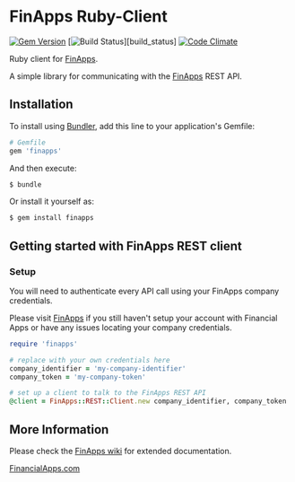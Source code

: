 
FinApps Ruby-Client
===================

[![Gem Version](http://img.shields.io/gem/v/finapps.svg)][gem]
[![Build Status](http://teamciti.powerwallet.com/app/rest/builds/buildType:(id:FaRuby_BuildMaster)/statusIcon)][build_status]
[![Code Climate](https://codeclimate.com/github/finapps/ruby-client/badges/gpa.svg)](https://codeclimate.com/github/finapps/ruby-client)


Ruby client for [FinApps][financialapps].

A simple library for communicating with the [FinApps][financialapps] REST API.



## Installation


To install using [Bundler][bundler], add this line to your application's Gemfile:

```ruby
# Gemfile
gem 'finapps'
```

And then execute:

```bash
$ bundle
```

Or install it yourself as:

```bash
$ gem install finapps
```



## Getting started with FinApps REST client

### Setup

You will need to authenticate every API call using your FinApps company credentials. 

Please visit [FinApps][financialapps] if you still haven't setup your account with Financial Apps or have any issues locating your company credentials.


``` ruby
require 'finapps'

# replace with your own credentials here
company_identifier = 'my-company-identifier'
company_token = 'my-company-token'

# set up a client to talk to the FinApps REST API
@client = FinApps::REST::Client.new company_identifier, company_token
```

## More Information

Please check the [FinApps wiki][wiki] for extended documentation.


[FinancialApps.com][financialapps]


[bundler]: http://bundler.io
[financialapps]: https://financialapps.com
[wiki]: https://github.com/finapps/ruby-client/wiki
[builder]: http://builder.rubyforge.org/
[bundler]: http://bundler.io
[rubygems]: http://rubygems.org
[gem]: https://rubygems.org/gems/finapps
[build_status]: http://teamciti.powerwallet.com/viewType.html?buildTypeId=FaRuby_BuildMaster&guest=1
